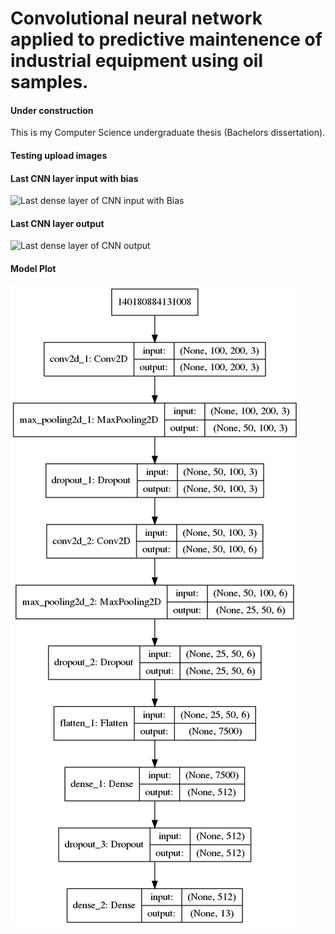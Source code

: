 # Convolutional neural network applied to predictive maintenence of industrial equipment using oil samples.

#### Under construction

This is my Computer Science undergraduate thesis (Bachelors dissertation).

#### Testing upload images

#### Last CNN layer input with bias
![Last dense layer of CNN input with Bias](https://github.com/alexcolombari/cnn-oil-classification/blob/master/model_architecture/input.png)

#### Last CNN layer output
![Last dense layer of CNN output](https://github.com/alexcolombari/cnn-oil-classification/blob/master/model_architecture/output.png)

#### Model Plot
![Model plot](https://github.com/alexcolombari/cnn-oil-classification/blob/master/model_architecture/model.png)
